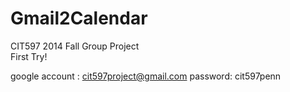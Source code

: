 Gmail2Calendar
==============

CIT597 2014 Fall Group Project <br>
First Try!

google account : cit597project@gmail.com
password: cit597penn
